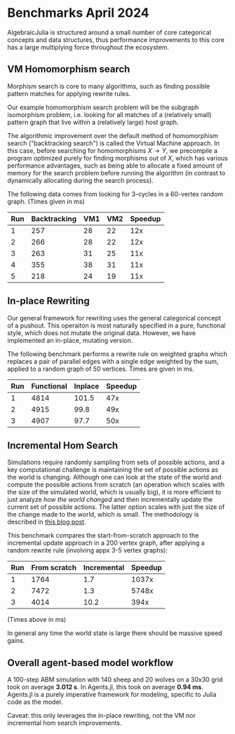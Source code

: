 # Benchmarks April 2024

AlgebraicJulia is structured around a small number of core categorical concepts and data structures, thus performance improvements to this core has a large multiplying force throughout the ecosystem. 

## VM Homomorphism search

Morphism search is core to many algorithms, such as finding possible pattern matches for applying rewrite rules. 

Our example homomorphism search problem will be the subgraph isomorphism problem, i.e. looking for all matches of a (relatively small) 
pattern graph that live within a (relatively large) host graph.

The algorithmic improvement over the default method of homomorphism search ("backtracking search") is called the Virtual Machine approach. In this case, before searching for homomorphisms $X\rightarrow Y$, we precompile a program optimized purely for finding morphisms out of $X$, which has various performance advantages, such as being able to allocate a fixed amount of memory for the search problem before running the algorithm (in contrast to dynamically allocating during the search process). 

The following data comes from looking for 3-cycles in a 60-vertex random graph. (Times given in ms)

| Run | Backtracking | VM1 | VM2 | Speedup |
|---|---|---|---|---|
| 1 | 257 | 28 | 22 | 12x | 
| 2 | 266 | 28 | 22 | 12x | 
| 3 | 263 | 31 | 25 | 11x |
| 4 | 355 | 38 | 31 | 11x | 
| 5 | 218 | 24 | 19 | 11x |

## In-place Rewriting

Our general framework for rewriting uses the general categorical concept of a pushout. This operaiton is most naturally specified in a pure, functional style, which does not mutate the original data. However, we have implemented an in-place, mutating version.

The following benchmark performs a rewrite rule on weighted graphs which replaces a pair of parallel edges with a single edge weighted by the sum, applied to a random graph of 50 vertices. Times are given in ms.

| Run | Functional | Inplace | Speedup |
|---|---|---|---|
| 1 | 4814 | 101.5| 47x |
| 2 | 4915 | 99.8 | 49x | 
| 3 | 4907 | 97.7 | 50x |

## Incremental Hom Search

Simulations require randomly sampling from sets of possible actions, and a key computational challenge is maintaining the set of possible actions as the world is changing. Although one can look at the state of the world and compute the possible actions from scratch (an operation which scales with the size of the simulated world, which is usually big), it is more efficient to just analyze _how the world changed_ and then incrementally update the current set of possible actions. The latter option scales with just the size of the change made to the world, which is small. The methodology is described in [this blog post](https://www.localcharts.org/t/incremental-presheaf-hom-set-updating/13224). 

This benchmark compares the start-from-scratch approach to the incremental update approach in a 200 vertex graph, after applying a random rewrite rule (involving appx 3-5 vertex graphs): 

| Run | From scratch | Incremental | Speedup |
|---|---|---|---|
| 1 | 1764 | 1.7 | 1037x |
| 2 | 7472 | 1.3 | 5748x |
| 3 | 4014| 10.2 | 394x |

(Times above in ms)

In general any time the world state is large there should be massive speed gains.

## Overall agent-based model workflow

A 100-step ABM simulation with 140 sheep and 20 wolves on a 30x30 grid took on average **3.012 s**. In Agents.jl, this took on average **0.94 ms**. Agents.jl is a purely imperative framework for modeling, specific to Julia code as the model. 

Caveat: this only leverages the in-place rewriting, not the VM nor incremental hom search improvements. 
